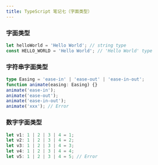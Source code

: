 ```yaml
---
title: TypeScript 笔记七（字面类型）
---
```


### 字面类型

```typescript
let helloWorld = 'Hello World'; // string type
const HELLO_WORLD = 'Hello World'; // 'Hello World' type
```

### 字符串字面类型

```typescript
type Easing = 'ease-in' | 'ease-out' | 'ease-in-out';
function animate(easing: Easing) {}
animate('ease-in');
animate('ease-out');
animate('ease-in-out');
animate('xxx'); // Error
```

### 数字字面类型

```typescript
let v1: 1 | 2 | 3 | 4 = 1;
let v2: 1 | 2 | 3 | 4 = 2;
let v3: 1 | 2 | 3 | 4 = 3;
let v4: 1 | 2 | 3 | 4 = 4;
let v5: 1 | 2 | 3 | 4 = 5; // Error
```
